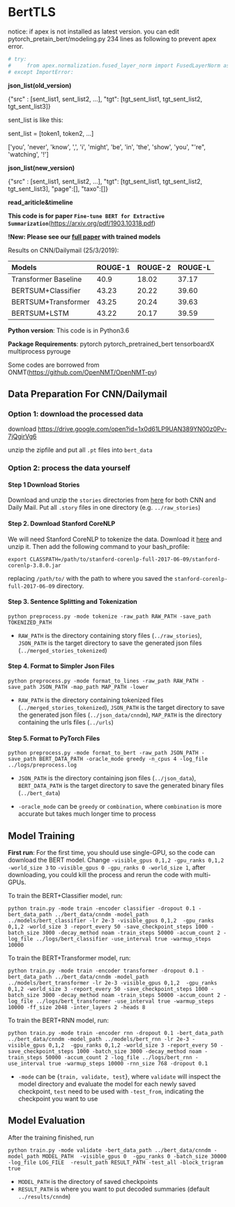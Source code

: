# BertTLS

notice: if apex is not installed as latest version. you can edit pytorch_pretain_bert/modeling.py 234 lines as following to prevent apex error.

```py
# try:
#     from apex.normalization.fused_layer_norm import FusedLayerNorm as BertLayerNorm
# except ImportError:
```

**json_list(old_version)**

{"src" : [sent_list1, sent_list2, ...], "tgt": [tgt_sent_list1, tgt_sent_list2, tgt_sent_list3]}

sent_list is like this:

sent_list = [token1, token2, ...]

['you', 'never', 'know', ',', 'i', 'might', 'be', 'in', 'the', 'show', 'you', "'re", 'watching', '!']

**json_list(new_version)**

{"src" : [sent_list1, sent_list2, ...], "tgt": [tgt_sent_list1, tgt_sent_list2, tgt_sent_list3], "page":[], "taxo":[]}

**read_ariticle&timeline**

**This code is for paper `Fine-tune BERT for Extractive Summarization`**(https://arxiv.org/pdf/1903.10318.pdf)

**!New: Please see our [full paper](https://arxiv.org/abs/1908.08345) with trained models**

Results on CNN/Dailymail (25/3/2019):

| Models               | ROUGE-1 | ROUGE-2 | ROUGE-L |
| :------------------- | :------ | :------ | :------ |
| Transformer Baseline | 40.9    | 18.02   | 37.17   |
| BERTSUM+Classifier   | 43.23   | 20.22   | 39.60   |
| BERTSUM+Transformer  | 43.25   | 20.24   | 39.63   |
| BERTSUM+LSTM         | 43.22   | 20.17   | 39.59   |

**Python version**: This code is in Python3.6

**Package Requirements**: pytorch pytorch_pretrained_bert tensorboardX multiprocess pyrouge

Some codes are borrowed from ONMT(https://github.com/OpenNMT/OpenNMT-py)

## Data Preparation For CNN/Dailymail

### Option 1: download the processed data

download https://drive.google.com/open?id=1x0d61LP9UAN389YN00z0Pv-7jQgirVg6

unzip the zipfile and put all `.pt` files into `bert_data`

### Option 2: process the data yourself

#### Step 1 Download Stories

Download and unzip the `stories` directories from [here](http://cs.nyu.edu/~kcho/DMQA/) for both CNN and Daily Mail. Put all `.story` files in one directory (e.g. `../raw_stories`)

#### Step 2. Download Stanford CoreNLP

We will need Stanford CoreNLP to tokenize the data. Download it [here](https://stanfordnlp.github.io/CoreNLP/) and unzip it. Then add the following command to your bash_profile:

```
export CLASSPATH=/path/to/stanford-corenlp-full-2017-06-09/stanford-corenlp-3.8.0.jar
```

replacing `/path/to/` with the path to where you saved the `stanford-corenlp-full-2017-06-09` directory.

#### Step 3. Sentence Splitting and Tokenization

```
python preprocess.py -mode tokenize -raw_path RAW_PATH -save_path TOKENIZED_PATH
```

- `RAW_PATH` is the directory containing story files (`../raw_stories`), `JSON_PATH` is the target directory to save the generated json files (`../merged_stories_tokenized`)

#### Step 4. Format to Simpler Json Files

```
python preprocess.py -mode format_to_lines -raw_path RAW_PATH -save_path JSON_PATH -map_path MAP_PATH -lower
```

- `RAW_PATH` is the directory containing tokenized files (`../merged_stories_tokenized`), `JSON_PATH` is the target directory to save the generated json files (`../json_data/cnndm`), `MAP_PATH` is the directory containing the urls files (`../urls`)

#### Step 5. Format to PyTorch Files

```
python preprocess.py -mode format_to_bert -raw_path JSON_PATH -save_path BERT_DATA_PATH -oracle_mode greedy -n_cpus 4 -log_file ../logs/preprocess.log
```

- `JSON_PATH` is the directory containing json files (`../json_data`), `BERT_DATA_PATH` is the target directory to save the generated binary files (`../bert_data`)

- `-oracle_mode` can be `greedy` or `combination`, where `combination` is more accurate but takes much longer time to process

## Model Training

**First run**: For the first time, you should use single-GPU, so the code can download the BERT model. Change `-visible_gpus 0,1,2 -gpu_ranks 0,1,2 -world_size 3` to `-visible_gpus 0 -gpu_ranks 0 -world_size 1`, after downloading, you could kill the process and rerun the code with multi-GPUs.

To train the BERT+Classifier model, run:

```
python train.py -mode train -encoder classifier -dropout 0.1 -bert_data_path ../bert_data/cnndm -model_path ../models/bert_classifier -lr 2e-3 -visible_gpus 0,1,2  -gpu_ranks 0,1,2 -world_size 3 -report_every 50 -save_checkpoint_steps 1000 -batch_size 3000 -decay_method noam -train_steps 50000 -accum_count 2 -log_file ../logs/bert_classifier -use_interval true -warmup_steps 10000
```

To train the BERT+Transformer model, run:

```
python train.py -mode train -encoder transformer -dropout 0.1 -bert_data_path ../bert_data/cnndm -model_path ../models/bert_transformer -lr 2e-3 -visible_gpus 0,1,2  -gpu_ranks 0,1,2 -world_size 3 -report_every 50 -save_checkpoint_steps 1000 -batch_size 3000 -decay_method noam -train_steps 50000 -accum_count 2 -log_file ../logs/bert_transformer -use_interval true -warmup_steps 10000 -ff_size 2048 -inter_layers 2 -heads 8
```

To train the BERT+RNN model, run:

```
python train.py -mode train -encoder rnn -dropout 0.1 -bert_data_path ../bert_data/cnndm -model_path ../models/bert_rnn -lr 2e-3 -visible_gpus 0,1,2  -gpu_ranks 0,1,2 -world_size 3 -report_every 50 -save_checkpoint_steps 1000 -batch_size 3000 -decay_method noam -train_steps 50000 -accum_count 2 -log_file ../logs/bert_rnn -use_interval true -warmup_steps 10000 -rnn_size 768 -dropout 0.1
```

- `-mode` can be {`train, validate, test`}, where `validate` will inspect the model directory and evaluate the model for each newly saved checkpoint, `test` need to be used with `-test_from`, indicating the checkpoint you want to use

## Model Evaluation

After the training finished, run

```
python train.py -mode validate -bert_data_path ../bert_data/cnndm -model_path MODEL_PATH  -visible_gpus 0  -gpu_ranks 0 -batch_size 30000  -log_file LOG_FILE  -result_path RESULT_PATH -test_all -block_trigram true
```

- `MODEL_PATH` is the directory of saved checkpoints
- `RESULT_PATH` is where you want to put decoded summaries (default `../results/cnndm`)

